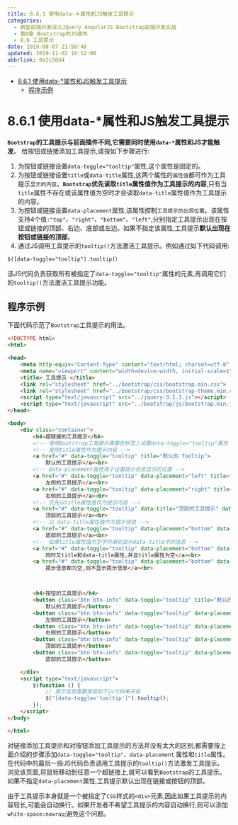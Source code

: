 ```yaml
---
title: 8.6.1 使用data-＊属性和JS触发工具提示
categories: 
  - 疯狂前端开发讲义JQuery AngularJS Bootstrap前端开发实战
  - 第8章 Bootstrap的JS插件
  - 8.6 工具提示
date: 2019-08-07 21:58:48
updated: 2019-11-02 10:12:08
abbrlink: 9a2c58d4
---
```

<div id='my_toc'>

- [8.6.1 使用data-*属性和JS触发工具提示](/JavaReadingNotes/9a2c58d4/#8-6-1-使用data-*属性和JS触发工具提示)
    - [程序示例](/JavaReadingNotes/9a2c58d4/#程序示例)

</div>
<!--more-->
<script>if (navigator.platform.toLowerCase() == 'win32'){document.getElementById('my_toc').style.display = 'none';}</script>

<!--end-->
<!--SSTStart-->
# 8.6.1 使用data-*属性和JS触发工具提示 #
**`Bootstrap`的工具提示与前面插件不同,它需要同时使用`data-*`属性和JS才能触发**。
给按钮或链接添加工具提示,请按如下步骤进行:
1. 为按钮或链接设置`data-toggle="tooltip"`属性,这个属性是固定的。
2. 为按钮或链接设置`title`或`data-title`属性,这两个属性的`属性值`都可作为工具提示`显示的内容`。**`Bootstrap`优先读取`title`属性值作为工具提示的内容**,只有当`title`属性不存在或该属性值为空时才会读取`data-title`属性值作为工具提示的内容。
3. 为按钮或链接设置`data-placement`属性,该属性控制`工具提示的出现位置`。该属性支持4个值`:"top"`、`"right"`、`"bottom"`、`"left"`,分别指定工具提示出现在按钮或链接的顶部、右边、底部或左边。如果不指定该属性,工具提示**默认出现在按钮或链接的顶部**。
4. 通过JS调用工具提示的`tooltip()`方法激活工具提示。例如通过如下代码调用:
```html
$([data-toggle="tooltip").tooltip(）
```
该JS代码负责获取所有被指定了`data-toggle="tooltip"`属性的元素,再调用它们的`tooltip()`方法激活工具提示功能。

## 程序示例 ##
下面代码示范了`Bootstrap`工具提示的用法。
```html
<!DOCTYPE html>
<html>

<head>
	<meta http-equiv="Content-Type" content="text/html; charset=utf-8" />
	<meta name="viewport" content="width=device-width, initial-scale=1">
	<title> 工具提示 </title>
	<link rel="stylesheet" href="../bootstrap/css/bootstrap.min.css">
	<link rel="stylesheet" href="../bootstrap/css/bootstrap-theme.min.css">
	<script type="text/javascript" src="../jquery-3.1.1.js"></script>
	<script type="text/javascript" src="../bootstrap/js/bootstrap.min.js"></script>
</head>

<body>
	<div class="container">
		<h4>超链接的工具提示</h4>
		<!-- 使用Bootstrap工具提示需要在标签上设置data-toggle="tooltip"属性 -->
		<!-- 使用title属性作为提示内容 -->
		<a href="#" data-toggle="tooltip" title="默认的 Tooltip">
			默认的工具提示</a><br>
		<!-- data-placement属性用于设置提示信息显示的位置 -->
		<a href="#" data-toggle="tooltip" data-placement="left" title="左侧的工具提示">
			左侧的工具提示</a><br>
		<a href="#" data-toggle="tooltip" data-placement="right" title="右侧的工具提示">
			右侧的工具提示</a><br>
		<!-- 优先以title属性值作为提示内容 -->
		<a href="#" data-toggle="tooltip" data-title="顶部的工具提示" data-placement="top" title="xxx">
			顶部的工具提示</a><br>
		<!-- 以 data-title属性值作为提示信息 -->
		<a href="#" data-toggle="tooltip" data-placement="bottom" data-title="底部的工具提示">
			底部的工具提示</a><br>
		<!-- 如果title属性值为空字符串则显示data-title中的信息 -->
		<a href="#" data-toggle="tooltip" data-placement="bottom" data-title="yyyy" title="">
			同时又title和data-title属性,并且title属性为空</a><br>
		<a href="#" data-toggle="tooltip" data-placement="bottom" data-title="">
			提示信息都为空,则不显示提示信息</a><br>



		<h4>按钮的工具提示</h4>
		<button class="btn btn-info" data-toggle="tooltip" title="默认的 Tooltip">
			默认的工具提示</button>
		<button class="btn btn-info" data-toggle="tooltip" data-placement="left" title="左侧的工具提示">
			左侧的工具提示</button>
		<button class="btn btn-info" data-toggle="tooltip" data-placement="right" title="右侧的工具提示">
			右侧的工具提示</button>
		<button class="btn btn-info" data-toggle="tooltip" data-placement="top" title="顶部的工具提示">
			顶部的工具提示</button>
		<button class="btn btn-info" data-toggle="tooltip" data-placement="bottom" title="底部的工具提示">
			底部的工具提示</button>

	</div>
	<script type="text/javascript">
		$(function () {
			// 提示信息需要使用如下js代码来开启
			$("[data-toggle='tooltip']").tooltip();
		});
	</script>
</body>

</html>
```
对链接添加工具提示和对按钮添加工具提示的方法并没有太大的区别,都需要按上面介绍的步骤添加`data-toggle="tooltip"`、`data-placement` 属性和`title`属性。
在代码中的最后一段JS代码负责调用工具提示的`tooltip()`方法激发工具提示。
浏览该页面,将鼠标移动到任意一个超链接上,就可以看到`Bootstrap`的工具提示。
如果不指定`data-placement`属性,工具提示默认出现在链接或按钮的顶部。
<!--replace:nowrap=no wrap-->
由于工具提示本身就是一个被指定了`CSS`样式的`<div>`元素,因此如果工具提示的内容较长,可能会自动换行。如果开发者不希望工具提示的内容自动换行,则可以添加`white-space:nowrap`;避免这个问题。
<!--SSTStop-->

